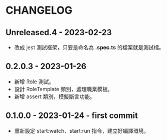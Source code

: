 # CHANGELOG

## Unreleased.4 - 2023-02-23
- 改成 jest 測試框架，只要是命名為 **.spec.ts** 的檔案就是測試檔。

## 0.2.0.3 - 2023-01-26
- 新增 Role 測試。
- 設計 RoleTemplate 類別，處理職業模板。
- 新增 assert 類別，模擬斷言功能。

## 0.1.0.0 - 2023-01-24 - first commit
- 重新設定 start:watch、start:run 指令，建立好編譯環境。
